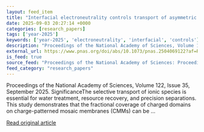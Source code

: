```yaml
---
layout: feed_item
title: "Interfacial electroneutrality controls transport of asymmetric salts through charge-patterned mosaic membranes"
date: 2025-09-03 20:27:14 +0000
categories: [research_papers]
tags: ['year-2025']
keywords: ['year-2025', 'electroneutrality', 'interfacial', 'controls']
description: "Proceedings of the National Academy of Sciences, Volume 122, Issue 35, September 2025"
external_url: https://www.pnas.org/doi/abs/10.1073/pnas.2504069122?af=R
is_feed: true
source_feed: "Proceedings of the National Academy of Sciences: Proceedings of the National Academy of Sciences: Table of Contents"
feed_category: "research_papers"
---
```


Proceedings of the National Academy of Sciences, Volume 122, Issue 35, September 2025. SignificanceThe selective transport of ionic species is essential for water treatment, resource recovery, and precision separations. This study demonstrates that the fractional coverage of charged domains on charge-patterned mosaic membranes (CMMs) can be ...

[Read original article](https://www.pnas.org/doi/abs/10.1073/pnas.2504069122?af=R)
